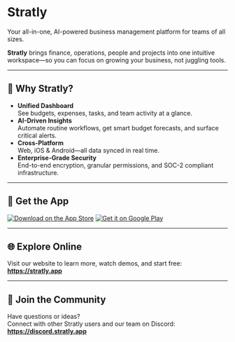 # Stratly

Your all-in-one, AI-powered business management platform for teams of all sizes.  

**Stratly** brings finance, operations, people and projects into one intuitive workspace—so you can focus on growing your business, not juggling tools.

---

## 🌟 Why Stratly?

- **Unified Dashboard**  
  See budgets, expenses, tasks, and team activity at a glance.
- **AI-Driven Insights**  
  Automate routine workflows, get smart budget forecasts, and surface critical alerts.
- **Cross-Platform**  
  Web, iOS & Android—all data synced in real time.
- **Enterprise-Grade Security**  
  End-to-end encryption, granular permissions, and SOC-2 compliant infrastructure.

---

## 📲 Get the App

[![Download on the App Store](https://upload.wikimedia.org/wikipedia/commons/3/3c/Download_on_the_App_Store_Badge.svg)](https://apps.apple.com/app/idYOUR_APP_ID) [![Get it on Google Play](https://developer.android.com/images/brand/en_generic_rgb_wo_45.png)](https://play.google.com/store/apps/details?id=YOUR_PLAY_ID)

---

## 🌐 Explore Online

Visit our website to learn more, watch demos, and start free:  
**https://stratly.app**

---

## 🤝 Join the Community

Have questions or ideas?  
Connect with other Stratly users and our team on Discord:  
**https://discord.stratly.app**
